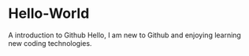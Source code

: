 # Hello-World
A introduction to Github
Hello, I am new to Github and enjoying learning new coding technologies.
